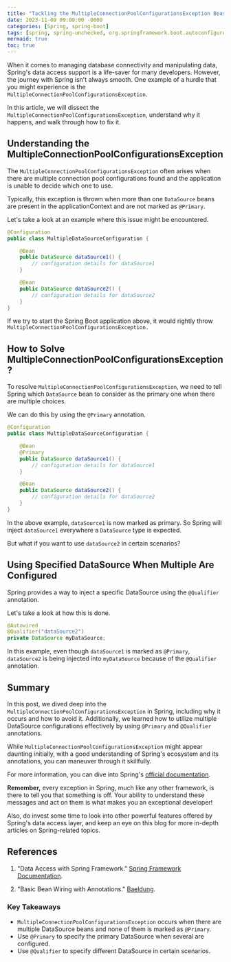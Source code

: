 ```yaml
---
title: "Tackling the MultipleConnectionPoolConfigurationsException Beast in Spring: A Step-by-Step Guide"
date: 2023-11-09 09:00:00 -0000
categories: [Spring, spring-boot]
tags: [spring, spring-unchecked, org.springframework.boot.autoconfigure.r2dbc]
mermaid: true
toc: true
---
```



When it comes to managing database connectivity and manipulating data, Spring's data access support is a life-saver for many developers. However, the journey with Spring isn't always smooth. One example of a hurdle that you might experience is the `MultipleConnectionPoolConfigurationsException`. 

In this article, we will dissect the `MultipleConnectionPoolConfigurationsException`, understand why it happens, and walk through how to fix it.

## Understanding the MultipleConnectionPoolConfigurationsException

The `MultipleConnectionPoolConfigurationsException` often arises when there are multiple connection pool configurations found and the application is unable to decide which one to use.

Typically, this exception is thrown when more than one `DataSource` beans are present in the applicationContext and are not marked as `@Primary`.

Let's take a look at an example where this issue might be encountered.

```java
@Configuration
public class MultipleDataSourceConfiguration {

    @Bean
    public DataSource dataSource1() {
        // configuration details for dataSource1
    }

    @Bean
    public DataSource dataSource2() {
        // configuration details for dataSource2
    }
}
```

If we try to start the Spring Boot application above, it would rightly throw `MultipleConnectionPoolConfigurationsException.`

## How to Solve MultipleConnectionPoolConfigurationsException?

To resolve `MultipleConnectionPoolConfigurationsException`, we need to tell Spring which `DataSource` bean to consider as the primary one when there are multiple choices.

We can do this by using the `@Primary` annotation.

```java
@Configuration
public class MultipleDataSourceConfiguration {

    @Bean
    @Primary
    public DataSource dataSource1() {
        // configuration details for dataSource1
    }

    @Bean
    public DataSource dataSource2() {
        // configuration details for dataSource2
    }
}
```
In the above example, `dataSource1` is now marked as primary. So Spring will inject `dataSource1` everywhere a `DataSource` type is expected.

But what if you want to use `dataSource2` in certain scenarios?

## Using Specified DataSource When Multiple Are Configured

Spring provides a way to inject a specific DataSource using the `@Qualifier` annotation. 

Let's take a look at how this is done.

```java
@Autowired
@Qualifier("dataSource2")
private DataSource myDataSource;

```
In this example, even though `dataSource1` is marked as `@Primary`, `dataSource2` is being injected into `myDataSource` because of the `@Qualifier` annotation.

## Summary

In this post, we dived deep into the `MultipleConnectionPoolConfigurationsException` in Spring, including why it occurs and how to avoid it. Additionally, we learned how to utilize multiple DataSource configurations effectively by using `@Primary` and `@Qualifier` annotations.

While `MultipleConnectionPoolConfigurationsException` might appear daunting initially, with a good understanding of Spring's ecosystem and its annotations, you can maneuver through it skillfully.

For more information, you can dive into Spring's [official documentation](https://docs.spring.io/spring-framework/docs/current/reference/html/data-access.html).

**Remember,** every exception in Spring, much like any other framework, is there to tell you that something is off. Your ability to understand these messages and act on them is what makes you an exceptional developer!

Also, do invest some time to look into other powerful features offered by Spring's data access layer, and keep an eye on this blog for more in-depth articles on Spring-related topics.

## References

1. "Data Access with Spring Framework." [Spring Framework Documentation](https://docs.spring.io/spring-framework/docs/current/reference/html/data-access.html).

2. "Basic Bean Wiring with Annotations." [Baeldung](https://www.baeldung.com/spring-dependency-injection).

### Key Takeaways 

- `MultipleConnectionPoolConfigurationsException` occurs when there are multiple DataSource beans and none of them is marked as `@Primary`.
- Use `@Primary` to specify the primary DataSource when several are configured.
- Use `@Qualifier` to specify different DataSource in certain scenarios.